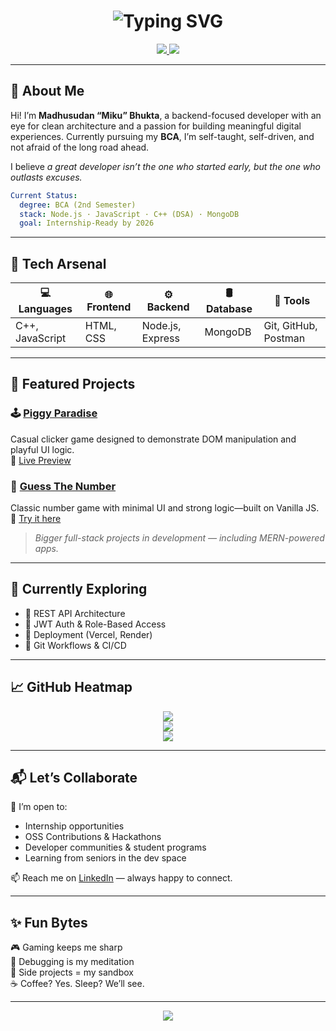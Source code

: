 <h1 align="center"><img src="https://readme-typing-svg.demolab.com?font=Fira+Code&size=28&pause=1000&center=true&vCenter=true&width=435&lines=Hey!+I'm+Miku+⚡;Backend+Developer+%7C+Problem+Solver;Building+skills+1+repo+at+a+time" alt="Typing SVG" /></h1>

<p align="center">
  <a href="https://www.linkedin.com/in/madhusudan-bhukta">
    <img src="https://img.shields.io/badge/LinkedIn-Connect-blue?style=for-the-badge&logo=linkedin&logoColor=white" />
  </a>
  <a href="https://x.com/rwar_star">
    <img src="https://img.shields.io/badge/Twitter-Follow-1DA1F2?style=for-the-badge&logo=twitter&logoColor=white" />
  </a>
</p>

---

## 🎯 About Me

Hi! I’m **Madhusudan “Miku” Bhukta**, a backend-focused developer with an eye for clean architecture and a passion for building meaningful digital experiences. Currently pursuing my **BCA**, I’m self-taught, self-driven, and not afraid of the long road ahead.

I believe *a great developer isn’t the one who started early, but the one who outlasts excuses.*

```yaml
Current Status:
  degree: BCA (2nd Semester)
  stack: Node.js · JavaScript · C++ (DSA) · MongoDB
  goal: Internship-Ready by 2026
```

---

## 💼 Tech Arsenal

| 💻 Languages | 🌐 Frontend | ⚙️ Backend | 🛢️ Database | 🔧 Tools |
|-------------|--------------|-------------|-------------|-----------|
| C++, JavaScript | HTML, CSS | Node.js, Express | MongoDB | Git, GitHub, Postman |

---

## 🧪 Featured Projects

### 🕹️ [Piggy Paradise](https://github.com/megabytis/piggy-paradise)  
Casual clicker game designed to demonstrate DOM manipulation and playful UI logic.  
🔗 [Live Preview](https://piggy-paradise.vercel.app/)

### 🎯 [Guess The Number](https://github.com/megabytis/Guess-The-Number)  
Classic number game with minimal UI and strong logic—built on Vanilla JS.  
🔗 [Try it here](https://megabytis.github.io/Guess-The-Number/)

> *Bigger full-stack projects in development — including MERN-powered apps.*

---

## 🔭 Currently Exploring

- 🧩 REST API Architecture  
- 🔐 JWT Auth & Role-Based Access  
- 🚀 Deployment (Vercel, Render)  
- 🔄 Git Workflows & CI/CD

---

## 📈 GitHub Heatmap

<p align="center">
  <img src="https://github-readme-stats.vercel.app/api?username=megabytis&show_icons=true&theme=vision-friendly-dark" />
  <br />
  <img src="https://github-readme-streak-stats.herokuapp.com/?user=megabytis&theme=nightowl" />
  <br />
  <img src="https://github-readme-activity-graph.cyclic.app/graph?username=megabytis&theme=react-dark" />
</p>

---

## 📬 Let’s Collaborate

🤝 I’m open to:
- Internship opportunities  
- OSS Contributions & Hackathons  
- Developer communities & student programs  
- Learning from seniors in the dev space

📫 Reach me on [LinkedIn](https://www.linkedin.com/in/madhusudan-bhukta) — always happy to connect.

---

## ✨ Fun Bytes

🎮 Gaming keeps me sharp  
🧠 Debugging is my meditation  
📂 Side projects = my sandbox  
☕ Coffee? Yes. Sleep? We’ll see.

---

<p align="center">
  <img src="https://readme-typing-svg.demolab.com?font=Fira+Code&size=22&pause=1000&center=true&vCenter=true&width=600&lines=“You+don’t+need+perfect+conditions+to+grow”;Just+enough+code+and+curiosity." />
</p>

